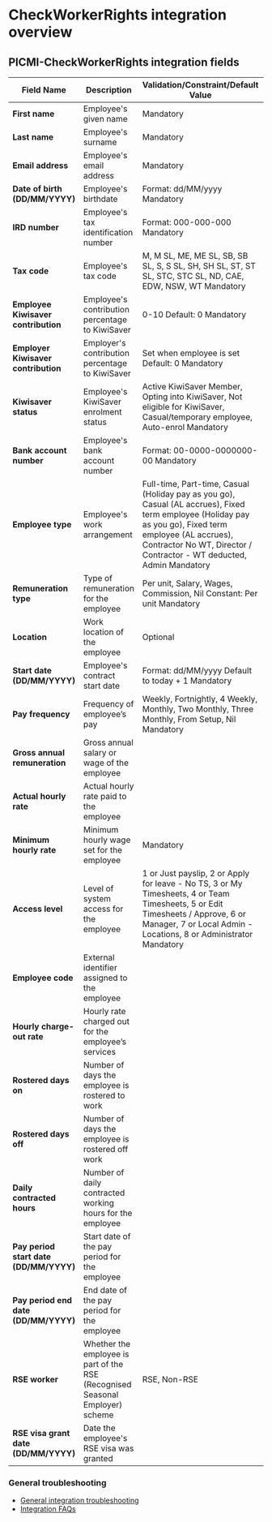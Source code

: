 # CheckWorkerRights integration overview

## PICMI-CheckWorkerRights integration fields

| **Field Name**                         | **Description**                                                               | **Validation/Constraint/Default Value**                                                                                                                                                                                          | **Source**                |
|----------------------------------------|-------------------------------------------------------------------------------|----------------------------------------------------------------------------------------------------------------------------------------------------------------------------------------------------------------------------------|---------------------------|
| **First name**                         | Employee's given name                                                         | Mandatory                                                                                                                                                                                                                        | Personal Information      |
| **Last name**                          | Employee's surname                                                            | Mandatory                                                                                                                                                                                                                        | Personal Information      |
| **Email address**                      | Employee's email address                                                      | Mandatory                                                                                                                                                                                                                        | Personal Information      |
| **Date of birth (DD/MM/YYYY)**         | Employee's birthdate                                                          | Format: dd/MM/yyyy Mandatory                                                                                                                                                                                                     | Personal Information      |
| **IRD number**                         | Employee's tax identification number                                          | Format: 000-000-000 Mandatory                                                                                                                                                                                                    | Questions                 |
| **Tax code**                           | Employee's tax code                                                           | M, M SL, ME, ME SL, SB, SB SL, S, S SL, SH, SH SL, ST, ST SL, STC, STC SL, ND, CAE, EDW, NSW, WT Mandatory                                                                                                                       | Questions                 |
| **Employee Kiwisaver contribution**    | Employee's contribution percentage to KiwiSaver                               | 0-10 Default: 0 Mandatory                                                                                                                                                                                                        | Questions                 |
| **Employer Kiwisaver contribution**    | Employer's contribution percentage to KiwiSaver                               | Set when employee is set Default: 0 Mandatory                                                                                                                                                                                    | Integration Configuration |
| **Kiwisaver status**                   | Employee's KiwiSaver enrolment status                                         | Active KiwiSaver Member, Opting into KiwiSaver, Not eligible for KiwiSaver, Casual/temporary employee, Auto-enrol Mandatory                                                                                                      | Questions                 |
| **Bank account number**                | Employee's bank account number                                                | Format: 00-0000-0000000-00 Mandatory                                                                                                                                                                                             | Questions                 |
| **Employee type**                      | Employee's work arrangement                                                   | Full-time, Part-time, Casual (Holiday pay as you go), Casual (AL accrues), Fixed term employee (Holiday pay as you go), Fixed term employee (AL accrues), Contractor No WT, Director / Contractor - WT deducted, Admin Mandatory | Integration Configuration |
| **Remuneration type**                  | Type of remuneration for the employee                                         | Per unit, Salary, Wages, Commission, Nil Constant: Per unit Mandatory                                                                                                                                                            | Integration Configuration |
| **Location**                           | Work location of the employee                                                 | Optional                                                                                                                                                                                                                         | Job                       |
| **Start date (DD/MM/YYYY)**            | Employee's contract start date                                                | Format: dd/MM/yyyy Default to today + 1 Mandatory                                                                                                                                                                                | Job                       |
| **Pay frequency**                      | Frequency of employee’s pay                                                   | Weekly, Fortnightly, 4 Weekly, Monthly, Two Monthly, Three Monthly, From Setup, Nil Mandatory                                                                                                                                    | Integration Configuration |
| **Gross annual remuneration**          | Gross annual salary or wage of the employee                                   |                                                                                                                                                                                                                                  |                           |
| **Actual hourly rate**                 | Actual hourly rate paid to the employee                                       |                                                                                                                                                                                                                                  |                           |
| **Minimum hourly rate**                | Minimum hourly wage set for the employee                                      | Mandatory                                                                                                                                                                                                                        | Job                       |
| **Access level**                       | Level of system access for the employee                                       | 1 or Just payslip, 2 or Apply for leave - No TS, 3 or My Timesheets, 4 or Team Timesheets, 5 or Edit Timesheets / Approve, 6 or Manager, 7 or Local Admin - Locations, 8 or Administrator Mandatory                              | Integration Configuration |
| **Employee code**                      | External identifier assigned to the employee                                  |                                                                                                                                                                                                                                  | Integration               |
| **Hourly charge-out rate**             | Hourly rate charged out for the employee’s services                           |                                                                                                                                                                                                                                  |                           |
| **Rostered days on**                   | Number of days the employee is rostered to work                               |                                                                                                                                                                                                                                  |                           |
| **Rostered days off**                  | Number of days the employee is rostered off work                              |                                                                                                                                                                                                                                  |                           |
| **Daily contracted hours**             | Number of daily contracted working hours for the employee                     |                                                                                                                                                                                                                                  |                           |
| **Pay period start date (DD/MM/YYYY)** | Start date of the pay period for the employee                                 |                                                                                                                                                                                                                                  |                           |
| **Pay period end date (DD/MM/YYYY)**   | End date of the pay period for the employee                                   |                                                                                                                                                                                                                                  |                           |
| **RSE worker**                         | Whether the employee is part of the RSE (Recognised Seasonal Employer) scheme | RSE, Non-RSE                                                                                                                                                                                                                     |                           |
| **RSE visa grant date (DD/MM/YYYY)**   | Date the employee's RSE visa was granted                                      |                                                                                                                                                                                                                                  |                           |

<explanation>

### General troubleshooting

- [General integration troubleshooting](integrations#troubleshooting)
- [Integration FAQs](../faqs#integrations)

</explanation>
